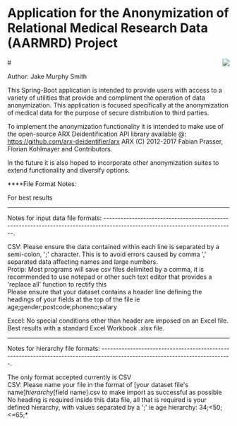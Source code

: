 # Application for the Anonymization of Relational Medical Research Data (AARMRD) Project  
#<img align="right" src="https://i.imgur.com/hLCDoAZ.png">

Author: Jake Murphy Smith  

This Spring-Boot application is intended to provide users with access to a variety of utilities that provide and compliment the operation of data anonymization. This application is focused specifically at the anonymization of medical data for the purpose of secure distribution to third parties.  
  
To implement the anonymization functionality it is intended to make use of the open-source ARX Deidentification API library available @: https://github.com/arx-deidentifier/arx
ARX (C) 2012-2017 Fabian Prasser, Florian Kohlmayer and Contributors.  
  
In the future it is also hoped to incorporate other anonymization suites to extend functionality and diversify options.  

****File Format Notes:  
  
For best results  
  
----------------------------------------------------------------------------------------------------------------------------
Notes for input data file formats:
----------------------------------------------------------------------------------------------------------------------------.

CSV: Please ensure the data contained within each line is separated by a semi-colon, ';' character. This is to avoid errors caused by comma ',' separated data affecting names and large numbers.  
Protip: Most programs will save csv files delimited by a comma, it is recommended to use notepad or other such text editor that provides a 'replace all' function to rectify this  
	 Please ensure that your dataset contains a header line defining the headings of your fields at the top of the file ie age;gender;postcode;phoneno;salary  
	   
Excel: No special conditions other than header are imposed on an Excel file. Best results with a standard Excel Workbook .xlsx file.
	 
----------------------------------------------------------------------------------------------------------------------------
Notes for hierarchy file formats:
----------------------------------------------------------------------------------------------------------------------------.	 

The only format accepted currently is CSV  
CSV: Please name your file in the format of [your dataset file's name]_hierarchy_[field name].csv to make import as successful as possible  
No heading is required inside this data file, all that is required is your defined hierarchy, with values separated by a ';' ie age hierarchy: 34;<50;<=65;*
										  